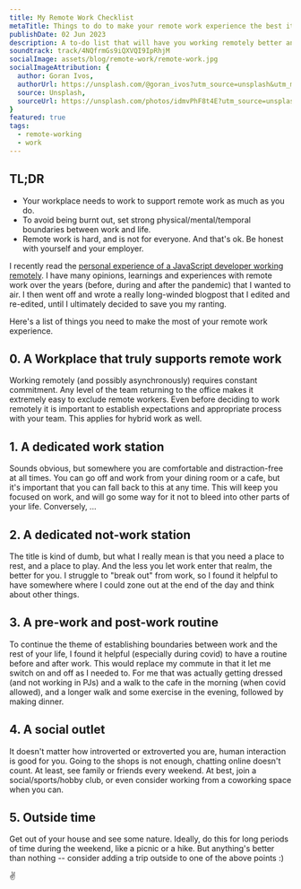 ```yaml
---
title: My Remote Work Checklist
metaTitle: Things to do to make your remote work experience the best it can be
publishDate: 02 Jun 2023
description: A to-do list that will have you working remotely better and for longer. Based off my own experience of remote work before, during and after the pandemic.
soundtrack: track/4NQfrmGs9iQXVQI9IpRhjM
socialImage: assets/blog/remote-work/remote-work.jpg
socialImageAttribution: {
  author: Goran Ivos,
  authorUrl: https://unsplash.com/@goran_ivos?utm_source=unsplash&utm_medium=referral&utm_content=creditCopyText,
  source: Unsplash,
  sourceUrl: https://unsplash.com/photos/idmvPhF8t4E?utm_source=unsplash&utm_medium=referral&utm_content=creditCopyText,
}
featured: true
tags:
  - remote-working
  - work
---
```


## TL;DR

- Your workplace needs to work to support remote work as much as you do.
- To avoid being burnt out, set strong physical/mental/temporal boundaries between work and life.
- Remote work is hard, and is not for everyone. And that's ok. Be honest with yourself and your employer.

I recently read the [personal experience of a JavaScript developer working remotely](https://dev.to/viktoriabors/dark-side-of-remote-work-personal-experience-5dch). I have many opinions, learnings and experiences with remote work over the years (before, during and after the pandemic) that I wanted to air. I then went off and wrote a really long-winded blogpost that I edited and re-edited, until I ultimately decided to save you my ranting.

Here's a list of things you need to make the most of your remote work experience.

## 0. A Workplace that truly supports remote work

Working remotely (and possibly asynchronously) requires constant commitment. Any level of the team returning to the office makes it extremely easy to exclude remote workers. Even before deciding to work remotely it is important to establish expectations and appropriate process with your team. This applies for hybrid work as well.

## 1. A dedicated work station

Sounds obvious, but somewhere you are comfortable and distraction-free at all times. You can go off and work from your dining room or a cafe, but it's important that you can fall back to this at any time. This will keep you focused on work, and will go some way for it not to bleed into other parts of your life. Conversely, ...

## 2. A dedicated not-work station

The title is kind of dumb, but what I really mean is that you need a place to rest, and a place to play. And the less you let work enter that realm, the better for you. I struggle to "break out" from work, so I found it helpful to have somewhere where I could zone out at the end of the day and think about other things.

## 3. A pre-work and post-work routine

To continue the theme of establishing boundaries between work and the rest of your life, I found it helpful (especially during covid) to have a routine before and after work. This would replace my commute in that it let me switch on and off as I needed to. For me that was actually getting dressed (and not working in PJs) and a walk to the cafe in the morning (when covid allowed), and a longer walk and some exercise in the evening, followed by making dinner.

## 4. A social outlet

It doesn't matter how introverted or extroverted you are, human interaction is good for you. Going to the shops is not enough, chatting online doesn't count. At least, see family or friends every weekend. At best, join a social/sports/hobby club, or even consider working from a coworking space when you can.

## 5. Outside time

Get out of your house and see some nature. Ideally, do this for long periods of time during the weekend, like a picnic or a hike. But anything's better than nothing -- consider adding a trip outside to one of the above points :)

✌️
